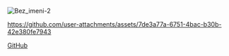 
![Bez_imeni-2](https://github.com/user-attachments/assets/8badbca8-7075-48d5-a1b0-2ee73e8d0804)


https://github.com/user-attachments/assets/7de3a77a-6751-4bac-b30b-42e380fe7943


[GitHub](https://github.com/LorenzoMedici78045)
